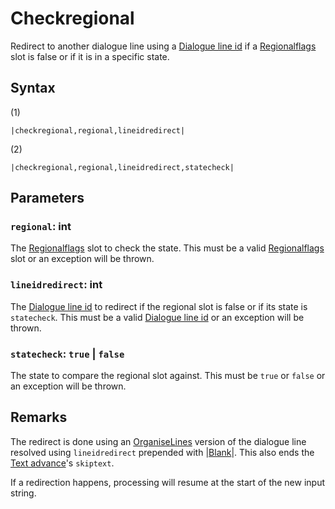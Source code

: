 # Checkregional

Redirect to another dialogue line using a [Dialogue line id](../Dialogue%20line%20id.md) if a [Regionalflags](../../../Flags%20arrays/Regionalflags.md) slot is false or if it is in a specific state.

## Syntax

(1)

````
|checkregional,regional,lineidredirect|
````

(2)

````
|checkregional,regional,lineidredirect,statecheck|
````

## Parameters

### `regional`: int

The [Regionalflags](../../../Flags%20arrays/Regionalflags.md) slot to check the state. This must be a valid [Regionalflags](../../../Flags%20arrays/Regionalflags.md) slot or an exception will be thrown.

### `lineidredirect`: int

The [Dialogue line id](../Dialogue%20line%20id.md) to redirect if the regional slot is false or if its state is `statecheck`. This must be a valid [Dialogue line id](../Dialogue%20line%20id.md) or an exception will be thrown.

### `statecheck`: `true` | `false`

The state to compare the regional slot against. This must be `true` or `false` or an exception will be thrown.

## Remarks

The redirect is done using an [OrganiseLines](../../Related%20Systems/Automatic%20Line%20Breaks/OrganiseLines.md) version of the dialogue line resolved using `lineidredirect` prepended with |[Blank](Blank.md)\|. This also ends the [Text advance](../../Related%20Systems/Text%20advance.md)'s `skiptext`.

If a redirection happens, processing will resume at the start of the new input string.
